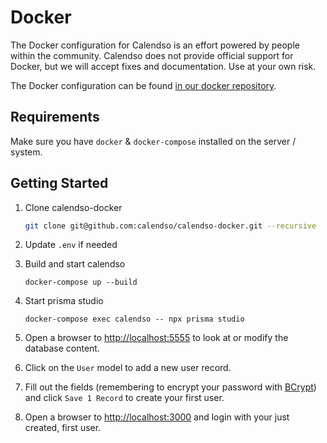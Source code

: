 # Docker

The Docker configuration for Calendso is an effort powered by people within the community. Calendso does not provide official support for Docker, but we will accept fixes and documentation. Use at your own risk.

The Docker configuration can be found [in our docker repository](https://github.com/calendso/docker).

## Requirements
Make sure you have `docker` & `docker-compose` installed on the server / system.

## Getting Started

1. Clone calendso-docker

    ```bash
    git clone git@github.com:calendso/calendso-docker.git --recursive
    ```

2. Update `.env` if needed

3. Build and start calendso

    ```
    docker-compose up --build
    ```

4. Start prisma studio
    ```
    docker-compose exec calendso -- npx prisma studio
    ```
5. Open a browser to [http://localhost:5555](http://localhost:5555) to look at or modify the database content.

6. Click on the `User` model to add a new user record.
7.  Fill out the fields (remembering to encrypt your password with [BCrypt](https://bcrypt-generator.com/)) and click `Save 1 Record` to create your first user.
8. Open a browser to [http://localhost:3000](http://localhost:3000) and login with your just created, first user.